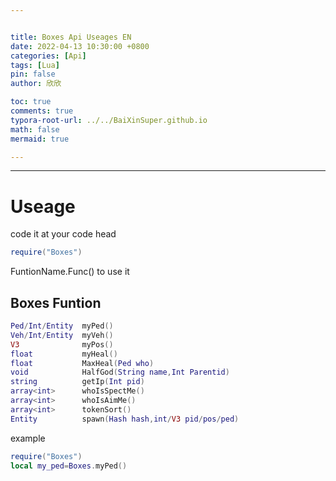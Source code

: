 ```yaml
---


title: Boxes Api Useages EN
date: 2022-04-13 10:30:00 +0800
categories: [Api]
tags: [Lua]
pin: false
author: 欣欣

toc: true
comments: true
typora-root-url: ../../BaiXinSuper.github.io
math: false
mermaid: true

---
```




---

# Useage

code it at your code head

```lua
require("Boxes")
```

FuntionName.Func() to use it

## Boxes Funtion

```lua
Ped/Int/Entity  myPed()
Veh/Int/Entity  myVeh()
V3              myPos()
float           myHeal()
float           MaxHeal(Ped who)
void            HalfGod(String name,Int Parentid)
string          getIp(Int pid)
array<int>      whoIsSpectMe()
array<int>      whoIsAimMe()
array<int>      tokenSort()
Entity          spawn(Hash hash,int/V3 pid/pos/ped)
```

example

```lua
require("Boxes")
local my_ped=Boxes.myPed()
```



